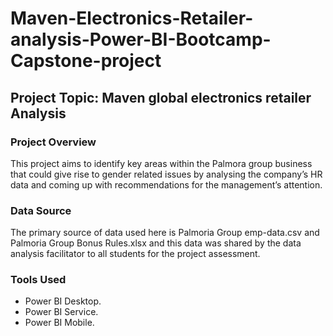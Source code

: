# Maven-Electronics-Retailer-analysis-Power-BI-Bootcamp-Capstone-project

## Project Topic: Maven global electronics retailer Analysis

### Project Overview 
This project aims to identify key areas within the Palmora group business that could give rise to gender related issues by analysing the company’s HR data and coming up with recommendations for the management’s attention.

### Data Source
The primary source of data used here is Palmoria Group emp-data.csv and Palmoria Group Bonus Rules.xlsx and this data was shared by the data analysis facilitator to all students for the project assessment.

### Tools Used

- Power BI Desktop. 
- Power BI Service.
- Power BI Mobile.


